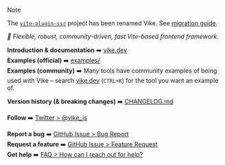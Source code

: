 > [!NOTE]  
> The [`vite-plugin-ssr`](https://vite-plugin-ssr.com/) project has been renamed Vike. See [migration guide](https://vite-plugin-ssr.com/vike).

*🔨 Flexible, robust, community-driven, fast Vite-based frontend framework.*

**Introduction & documentation** :arrow_right: [vike.dev](https://vike.dev)
<br/>
**Examples (official)** :arrow_right: [examples/](https://github.com/vikejs/vike/tree/main/examples)
<br/>
**Examples (community)** :arrow_right: Many tools have community examples of being used with Vike – search [vike.dev](https://vike.dev) (`CTRL+K`) for the tool you want an example of.

**Version history (& breaking changes)** :arrow_right: [CHANGELOG.md](/CHANGELOG.md)

**Follow** :arrow_right: [Twitter > @vike_js](https://twitter.com/vike_js)

**Report a bug** :arrow_right: [GitHub Issue > Bug Report](https://github.com/vitejs/vite/issues/new/choose)
<br/>
**Request a feature** :arrow_right: [GitHub Issue > Feature Request](https://github.com/vitejs/vite/issues/new/choose)
<br/>
**Get help** :arrow_right: [FAQ > How can I reach out for help?](https://vike.dev/faq#how-can-i-reach-out-for-help)
